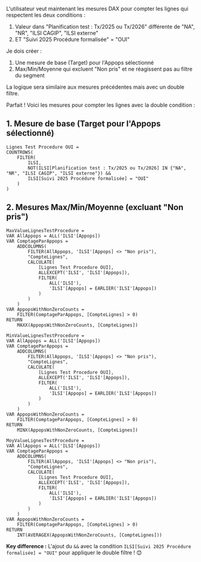 L'utilisateur veut maintenant les mesures DAX pour compter les lignes qui respectent les deux conditions :
1. Valeur dans "Planification test : Tx/2025 ou Tx/2026" différente de "NA", "NR", "ILSI CAGIP", "ILSI externe"
2. ET "Suivi 2025 Procédure formalisée" = "OUI"

Je dois créer :
1. Une mesure de base (Target) pour l'Appops sélectionné
2. Max/Min/Moyenne qui excluent "Non pris" et ne réagissent pas au filtre du segment

La logique sera similaire aux mesures précédentes mais avec un double filtre.

Parfait ! Voici les mesures pour compter les lignes avec la double condition :

## 1. Mesure de base (Target pour l'Appops sélectionné)

```dax
Lignes Test Procedure OUI = 
COUNTROWS(
    FILTER(
        ILSI,
        NOT(ILSI[Planification test : Tx/2025 ou Tx/2026] IN {"NA", "NR", "ILSI CAGIP", "ILSI externe"}) &&
        ILSI[Suivi 2025 Procédure formalisée] = "OUI"
    )
)
```

## 2. Mesures Max/Min/Moyenne (excluant "Non pris")

```dax
MaxValueLignesTestProcedure = 
VAR AllAppops = ALL('ILSI'[Appops])
VAR ComptageParAppops = 
    ADDCOLUMNS(
        FILTER(AllAppops, 'ILSI'[Appops] <> "Non pris"),
        "CompteLignes",
        CALCULATE(
            [Lignes Test Procedure OUI],
            ALLEXCEPT('ILSI', 'ILSI'[Appops]),
            FILTER(
                ALL('ILSI'),
                'ILSI'[Appops] = EARLIER('ILSI'[Appops])
            )
        )
    )
VAR AppopsWithNonZeroCounts = 
    FILTER(ComptageParAppops, [CompteLignes] > 0)
RETURN
    MAXX(AppopsWithNonZeroCounts, [CompteLignes])
```

```dax
MinValueLignesTestProcedure = 
VAR AllAppops = ALL('ILSI'[Appops])
VAR ComptageParAppops = 
    ADDCOLUMNS(
        FILTER(AllAppops, 'ILSI'[Appops] <> "Non pris"),
        "CompteLignes",
        CALCULATE(
            [Lignes Test Procedure OUI],
            ALLEXCEPT('ILSI', 'ILSI'[Appops]),
            FILTER(
                ALL('ILSI'),
                'ILSI'[Appops] = EARLIER('ILSI'[Appops])
            )
        )
    )
VAR AppopsWithNonZeroCounts = 
    FILTER(ComptageParAppops, [CompteLignes] > 0)
RETURN
    MINX(AppopsWithNonZeroCounts, [CompteLignes])
```

```dax
MoyValueLignesTestProcedure = 
VAR AllAppops = ALL('ILSI'[Appops])
VAR ComptageParAppops = 
    ADDCOLUMNS(
        FILTER(AllAppops, 'ILSI'[Appops] <> "Non pris"),
        "CompteLignes",
        CALCULATE(
            [Lignes Test Procedure OUI],
            ALLEXCEPT('ILSI', 'ILSI'[Appops]),
            FILTER(
                ALL('ILSI'),
                'ILSI'[Appops] = EARLIER('ILSI'[Appops])
            )
        )
    )
VAR AppopsWithNonZeroCounts = 
    FILTER(ComptageParAppops, [CompteLignes] > 0)
RETURN
    INT(AVERAGEX(AppopsWithNonZeroCounts, [CompteLignes]))
```

**Key difference :** L'ajout du `&&` avec la condition `ILSI[Suivi 2025 Procédure formalisée] = "OUI"` pour appliquer le double filtre ! 😊
